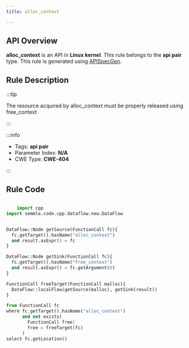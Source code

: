 ```yaml
---
title: alloc_context

---
```



## API Overview
**alloc_context** is an API in **Linux kernel**. This rule belongs to the **api pair** type. This rule is generated using [APISpecGen](../../tools/APISpecGen).
## Rule Description

:::tip

The resource acquired by alloc_context must be properly released using free_context

:::

:::info

- Tags: **api pair**
- Parameter Index: **N/A**
- CWE Type: **CWE-404**

:::

## Rule Code
```python

    import cpp
import semmle.code.cpp.dataflow.new.DataFlow


DataFlow::Node getSource(FunctionCall fc){
  fc.getTarget().hasName("alloc_context")
  and result.asExpr() = fc
}

DataFlow::Node getSink(FunctionCall fc){
  fc.getTarget().hasName("free_context")
  and result.asExpr() = fc.getArgument(0)
}

FunctionCall freeTarget(FunctionCall malloc){
  DataFlow::localFlow(getSource(malloc), getSink(result))
}

from FunctionCall fc
where fc.getTarget().hasName("alloc_context")
      and not exists(
        FunctionCall free| 
        free = freeTarget(fc)
      )
select fc.getLocation()

    
```